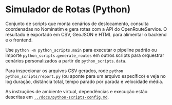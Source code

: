 # Simulador de Rotas (Python)

Conjunto de scripts que monta cenários de deslocamento, consulta coordenadas no Nominatim e gera rotas com a API do OpenRouteService. O resultado é exportado em CSV, GeoJSON e HTML para alimentar o backend e o frontend.

Use `python -m python_scripts.main` para executar o pipeline padrão ou importe `python_scripts.generate_routes` em outros scripts para orquestrar cenários personalizados a partir de `python_scripts.data`.

Para inspecionar os arquivos CSV gerados, rode `python python_scripts/report.py` (ou aponte para um arquivo específico) e veja no log duração, distância total, tempo parado por parada e velocidade média.

As instruções de ambiente virtual, dependências e execução estão descritas em [`../docs/python-scripts-config.md`](../docs/python-scripts-config.md).
